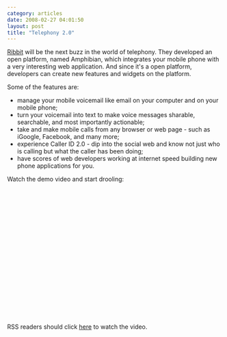 ```yaml
---
category: articles
date: 2008-02-27 04:01:50
layout: post
title: "Telephony 2.0"
---
```


<p><a href="http://ribbit.com/">Ribbit</a> will be the next buzz in the world of telephony. They developed an open platform, named Amphibian, which integrates your mobile phone with a very interesting web application. And since it's a open platform, developers can create new features and widgets on the platform.</p><p>Some of the features are:</p><ul>  <li>manage your mobile voicemail like email on your computer and on your mobile phone;</li>  <li>turn your voicemail into text to make voice messages sharable, searchable, and most importantly actionable;</li>  <li>take and make mobile calls from any browser or web page - such as iGoogle, Facebook, and many more;</li>  <li>experience Caller ID 2.0 - dip into the social web and know not just who is calling but what the caller has been doing;</li>  <li>have scores of web developers working at internet speed building new phone applications for you.</li></ul><p>Watch the demo video and start drooling:</p><iframe title="Telephony 2.0" width="480" height="300" data-src="//www.youtube.com/embed/CDDSOLViMLY" frameborder="0" allowfullscreen></iframe><p>RSS readers should click <a href="//joaobordalo.com/articles/2008/02/27/telephony-2-0">here</a> to watch the video.</p>
